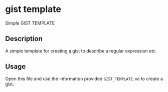 # gist template
Simple GIST TEMPLATE

## Description

A simple template for creating a gist to describe a regular expression etc.

## Usage
Open this file and use the information provided `GIST_TEMPLATE.md` to create a gist.